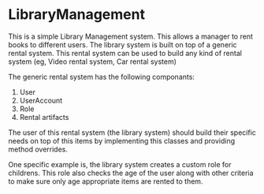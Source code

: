 # LibraryManagement

This is a simple Library Management system. This allows a manager to rent books to different users.
The library system is built on top of a generic rental system. 
This rental system can be used to build any kind of rental system (eg, Video rental system, Car rental system)

The generic rental system has the following componants:

1. User
2. UserAccount
3. Role
4. Rental artifacts

The user of this rental system (the library system) should build their specific needs on top of this items by implementing
this classes and providing method overrides.

One specific example is, the library system creates a custom role for childrens. 
This role also checks the age of the user along with other criteria to make sure only age appropriate items are rented to them.
